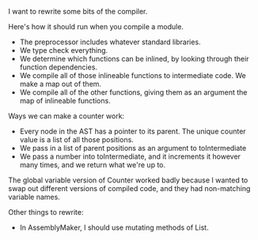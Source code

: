 I want to rewrite some bits of the compiler.

Here's how it should run when you compile a module.

- The preprocessor includes whatever standard libraries.
- We type check everything.
- We determine which functions can be inlined, by looking through their function dependencies.
- We compile all of those inlineable functions to intermediate code. We make a map out of them.
- We compile all of the other functions, giving them as an argument the map of inlineable functions.

Ways we can make a counter work:

- Every node in the AST has a pointer to its parent. The unique counter value is a list of all those positions.
- We pass in a list of parent positions as an argument to toIntermediate
- We pass a number into toIntermediate, and it increments it however many times, and we return what we're up to.

The global variable version of Counter worked badly because I wanted to swap out different versions of compiled code, and they had non-matching variable names.

Other things to rewrite:

- In AssemblyMaker, I should use mutating methods of List.

